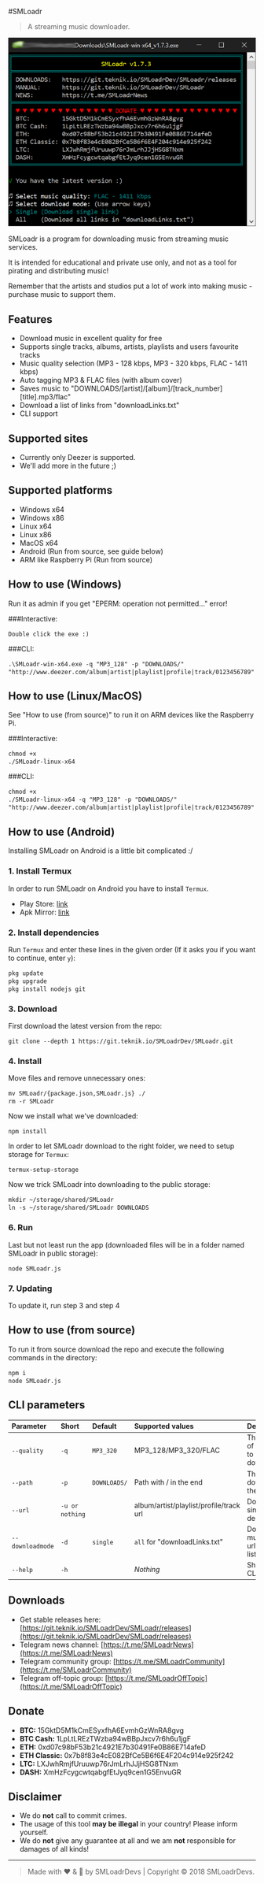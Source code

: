 #SMLoadr
> A streaming music downloader.

![Screenshot](screenshot.png)

SMLoadr is a program for downloading music from streaming music services.

It is intended for educational and private use only, and not as a tool for pirating and distributing music!

Remember that the artists and studios put a lot of work into making music - purchase music to support them.



## Features

- Download music in excellent quality for free
- Supports single tracks, albums, artists, playlists and users favourite tracks
- Music quality selection (MP3 - 128 kbps, MP3 - 320 kbps, FLAC - 1411 kbps)
- Auto tagging MP3 & FLAC files (with album cover)
- Saves music to "DOWNLOADS/[artist]/[album]/[track_number] [title].mp3/flac"
- Download a list of links from "downloadLinks.txt"
- CLI support



## Supported sites

- Currently only Deezer is supported.
- We'll add more in the future ;)



## Supported platforms

- Windows x64
- Windows x86
- Linux x64
- Linux x86
- MacOS x64
- Android (Run from source, see guide below)
- ARM like Raspberry Pi (Run from source)



## How to use (Windows)

Run it as admin if you get "EPERM: operation not permitted..." error!

###Interactive:
```
Double click the exe :)
```

###CLI:
```
.\SMLoadr-win-x64.exe -q "MP3_128" -p "DOWNLOADS/" "http://www.deezer.com/album|artist|playlist|profile|track/0123456789"
```



## How to use (Linux/MacOS)

See "How to use (from source)" to run it on ARM devices like the Raspberry Pi.

###Interactive:
```
chmod +x
./SMLoadr-linux-x64
```

###CLI:
```
chmod +x
./SMLoadr-linux-x64 -q "MP3_128" -p "DOWNLOADS/" "http://www.deezer.com/album|artist|playlist|profile|track/0123456789"
```



## How to use (Android)

Installing SMLoadr on Android is a little bit complicated :/

### 1. Install Termux
In order to run SMLoadr on Android you have to install `Termux`.
- Play Store: [link](https://play.google.com/store/apps/details?id=com.termux)
- Apk Mirror: [link](https://www.apkmirror.com/apk/fredrik-fornwall/termux)

### 2. Install dependencies
Run `Termux` and enter these lines in the given order (If it asks you if you want to continue, enter `y`):
```
pkg update
pkg upgrade
pkg install nodejs git

```

### 3. Download
First download the latest version from the repo:
```
git clone --depth 1 https://git.teknik.io/SMLoadrDev/SMLoadr.git
```

### 4. Install

Move files and remove unnecessary ones:
```
mv SMLoadr/{package.json,SMLoadr.js} ./
rm -r SMLoadr
```

Now we install what we've downloaded:
```
npm install
```



In order to let SMLoadr download to the right folder, we need to setup storage for `Termux`:
```
termux-setup-storage
```

Now we trick SMLoadr into downloading to the public storage:
```
mkdir ~/storage/shared/SMLoadr
ln -s ~/storage/shared/SMLoadr DOWNLOADS
```

### 6. Run
Last but not least run the app (downloaded files will be in a folder named SMLoadr in public storage):
```
node SMLoadr.js
```

### 7. Updating
To update it, run step 3 and step 4


## How to use (from source)

To run it from source download the repo and execute the following commands in the directory:
```
npm i
node SMLoadr.js
```



## CLI parameters

| Parameter            | Short               | Default          | Supported values                        | Description                          |
| :-----------------   | :------------------ | :--------------- | :-------------------------------------- | :----------------------------------- |
| ```--quality```      | ```-q```            | ```MP3_320```    | MP3_128/MP3_320/FLAC            | The quality of the files to download |
| ```--path```         | ```-p```            | ```DOWNLOADS/``` | Path with / in the end                  | The path to download the files to    |
| ```--url```          | ```-u or nothing``` |                  | album/artist/playlist/profile/track url | Downloads single deezer url          |
| ```--downloadmode``` | ```-d```            | ```single```     | ```all``` for "downloadLinks.txt"       | Downloads multiple urls from list    |
| ```--help```         | ```-h```            |                  | _Nothing_                               | Shows the CLI help                   |



## Downloads

- Get stable releases here: [https://git.teknik.io/SMLoadrDev/SMLoadr/releases](https://git.teknik.io/SMLoadrDev/SMLoadr/releases)
- Telegram news channel: [https://t.me/SMLoadrNews](https://t.me/SMLoadrNews)
- Telegram community group: [https://t.me/SMLoadrCommunity](https://t.me/SMLoadrCommunity)
- Telegram off-topic group: [https://t.me/SMLoadrOffTopic](https://t.me/SMLoadrOffTopic)



## Donate

- **BTC:** 15GktD5M1kCmESyxfhA6EvmhGzWnRA8gvg
- **BTC Cash:** 1LpLtLREzTWzba94wBBpJxcv7r6h6u1jgF
- **ETH:** 0xd07c98bF53b21c4921E7b30491Fe0B86E714afeD
- **ETH Classic:** 0x7b8f83e4cE082BfCe5B6f6E4F204c914e925f242
- **LTC:** LXJwhRmjfUruuwp76rJmLrhJJjHSG8TNxm
- **DASH:** XmHzFcygcwtqabgfEtJyq9cen1G5EnvuGR



## Disclaimer

- We do **not** call to commit crimes.
- The usage of this tool **may be illegal** in your country! Please inform yourself.
- We do **not** give any guarantee at all and we am **not** responsible for damages of all kinds!



---
> Made with :heart: & :beer: by SMLoadrDevs | Copyright © 2018 SMLoadrDevs.